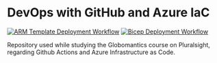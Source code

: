 # DevOps with GitHub and Azure IaC
[![ARM Template Deployment Workflow](https://github.com/qaerdsminion/globomantics-arm-learning/actions/workflows/armtemplatedeployment.yml/badge.svg)](https://github.com/qaerdsminion/globomantics-arm-learning/actions/workflows/armtemplatedeployment.yml)
[![Bicep Deployment Workflow](https://github.com/qaerdsminion/globomantics-arm-learning/actions/workflows/biceptemplatedeploy.yml/badge.svg)](https://github.com/qaerdsminion/globomantics-arm-learning/actions/workflows/biceptemplatedeploy.yml)

Repository used while studying the Globomantics course on Pluralsight, regarding Github Actions and Azure Infrastructure as Code.

